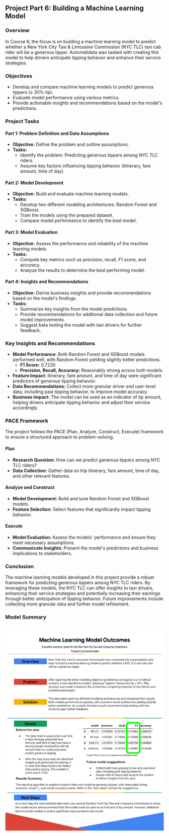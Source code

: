 ## Project Part 6: Building a Machine Learning Model

### Overview

In Course 6, the focus is on building a machine learning model to predict whether a New York City Taxi & Limousine Commission (NYC TLC) taxi cab rider will be a generous tipper. Automatidata was tasked with creating this model to help drivers anticipate tipping behavior and enhance their service strategies.

### Objectives

- Develop and compare machine learning models to predict generous tippers (≥ 20% tip).
- Evaluate model performance using various metrics.
- Provide actionable insights and recommendations based on the model's predictions.

### Project Tasks

#### Part 1: Problem Definition and Data Assumptions

- **Objective:** Define the problem and outline assumptions.
- **Tasks:**
  - Identify the problem: Predicting generous tippers among NYC TLC riders.
  - Assume key factors influencing tipping behavior (itinerary, fare amount, time of day).

#### Part 2: Model Development

- **Objective:** Build and evaluate machine learning models.
- **Tasks:**
  - Develop two different modeling architectures: Random Forest and XGBoost.
  - Train the models using the prepared dataset.
  - Compare model performance to identify the best model.

#### Part 3: Model Evaluation

- **Objective:** Assess the performance and reliability of the machine learning models.
- **Tasks:**
  - Compute key metrics such as precision, recall, F1 score, and accuracy.
  - Analyze the results to determine the best performing model.

#### Part 4: Insights and Recommendations

- **Objective:** Derive business insights and provide recommendations based on the model's findings.
- **Tasks:**
  - Summarize key insights from the model predictions.
  - Provide recommendations for additional data collection and future model improvements.
  - Suggest beta testing the model with taxi drivers for further feedback.

### Key Insights and Recommendations

- **Model Performance:** Both Random Forest and XGBoost models performed well, with Random Forest yielding slightly better predictions.
  - **F1 Score:** 0.7235
  - **Precision, Recall, Accuracy:** Reasonably strong across both models.
- **Feature Impact:** Itinerary, fare amount, and time of day were significant predictors of generous tipping behavior.
- **Data Recommendations:** Collect more granular driver and user-level data, including past tipping behavior, to improve model accuracy.
- **Business Impact:** The model can be used as an indicator of tip amount, helping drivers anticipate tipping behavior and adjust their service accordingly.

### PACE Framework

The project follows the PACE (Plan, Analyze, Construct, Execute) framework to ensure a structured approach to problem-solving.

#### Plan

- **Research Question:** How can we predict generous tippers among NYC TLC riders?
- **Data Collection:** Gather data on trip itinerary, fare amount, time of day, and other relevant features.

#### Analyze and Construct

- **Model Development:** Build and tune Random Forest and XGBoost models.
- **Feature Selection:** Select features that significantly impact tipping behavior.

#### Execute

- **Model Evaluation:** Assess the models' performance and ensure they meet necessary assumptions.
- **Communicate Insights:** Present the model's predictions and business implications to stakeholders.

### Conclusion

The machine learning models developed in this project provide a robust framework for predicting generous tippers among NYC TLC riders. By leveraging these models, the NYC TLC can offer insights to taxi drivers, enhancing their service strategies and potentially increasing their earnings through better anticipation of tipping behavior. Future improvements include collecting more granular data and further model refinement.


### Model Summary
![Model Summary](Course%206%20Automatidata%20Executive%20Summary.png)
